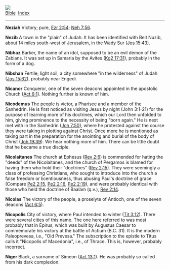 [![](../../cdshop/ithlogo.png)](../../index)  
[Bible](../index)  [Index](index) 

------------------------------------------------------------------------

<span id="000">**Neziah**</span> Victory; pure, [Ezr
2:54](../kjv/ezr002.htm#054); [Neh 7:56](../kjv/neh007.htm#056).

<span id="001">**Nezib**</span> A town in the "plain" of Judah. It has
been identified with Beit Nuzib, about 14 miles south-west of Jerusalem,
in the Wady Sur ([Jos 15:43](../kjv/jos015.htm#043)).

<span id="002">**Nibhaz**</span> Barker, the name of an idol, supposed
to be an evil demon of the Zabians. It was set up in Samaria by the
Avites ([Kg2 17:31](../kjv/kg2017.htm#031)), probably in the form of a
dog.

<span id="003">**Nibshan**</span> Fertile; light soil, a city somewhere
"in the wilderness" of Judah ([Jos 15:62](../kjv/jos015.htm#062)),
probably near Engedi.

<span id="004">**Nicanor**</span> Conqueror, one of the seven deacons
appointed in the apostolic Church ([Act 6:1](../kjv/act006.htm#001)).
Nothing further is known of him.

<span id="005">**Nicodemus**</span> The people is victor, a Pharisee and
a member of the Sanhedrin. He is first noticed as visiting Jesus by
night (John 3:1-21) for the purpose of learning more of his doctrines,
which our Lord then unfolded to him, giving prominence to the necessity
of being "born again." He is next met with in the Sanhedrin ([Joh
7:50](../kjv/joh007.htm#050)), where he protested against the course
they were taking in plotting against Christ. Once more he is mentioned
as taking part in the preparation for the anointing and burial of the
body of Christ ([Joh 19:39](../kjv/joh019.htm#039)). We hear nothing
more of him. There can be little doubt that he became a true disciple.

<span id="006">**Nicolaitanes**</span> The church at Ephesus ([Rev
2:6](../kjv/rev002.htm#006)) is commended for hating the "deeds" of the
Nicolaitanes, and the church of Pergamos is blamed for having them who
hold their "doctrines" ([Rev 2:15](../kjv/rev002.htm#015)). They were
seemingly a class of professing Christians, who sought to introduce into
the church a false freedom or licentiousness, thus abusing Paul's
doctrine of grace (Compare [Pe2 2:15](../kjv/pe2002.htm#015), [Pe2
2:16](../kjv/pe2002.htm#016), [Pe2 2:19](../kjv/pe2002.htm#019)), and
were probably identical with those who held the doctrine of Baalam
(q.v.), [Rev 2:14](../kjv/rev002.htm#014).

<span id="007">**Nicolas**</span> The victory of the people, a proselyte
of Antioch, one of the seven deacons ([Act 6:5](../kjv/act006.htm#005)).

<span id="008">**Nicopolis**</span> City of victory, where Paul intended
to winter ([Tit 3:12](../kjv/tit003.htm#012)). There were several cities
of this name. The one here referred to was most probably that in Epirus,
which was built by Augustus Caesar to commemorate his victory at the
battle of Actium (B.C. 31). It is the modern Paleoprevesa, i.e., "Old
Prevesa." The subscription to the epistle to Titus calls it "Nicopolis
of Macedonia", i.e., of Thrace. This is, however, probably incorrect.

<span id="009">**Niger**</span> Black, a surname of Simeon ([Act
13:1](../kjv/act013.htm#001)). He was probably so called from his dark
complexion.
